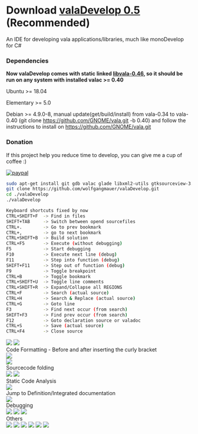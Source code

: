 # Download [valaDevelop 0.5](https://raw.githubusercontent.com/wolfgangmauer/valaDevelop/master/valaDevelop) (Recommended)
An IDE for developing vala applications/libraries, much like monoDevelop for C#

### Dependencies
<b>Now valaDevelop comes with static linked [libvala-0.46](https://gitlab.gnome.org/GNOME/vala/tree/wip/fast-vapi), so it should be run on any system with installed valac >= 0.40</b>

Ubuntu >= 18.04

Elementary >= 5.0

Debian >= 4.9.0-8, manual update(get/build/install) from vala-0.34 to vala-0.40 (git clone https://github.com/GNOME/vala.git -b 0.40) and follow the instructions to install on https://github.com/GNOME/vala.git

### Donation
If this project help you reduce time to develop, you can give me a cup of coffee :)

[![paypal](https://www.paypalobjects.com/en_US/i/btn/btn_donateCC_LG.gif)](https://www.paypal.com/cgi-bin/webscr?cmd=_donations&business=wolfgang.mauer@kabelmail.de&lc=DE&item_name=Donation+to+Wolfgang+Mauer&no_note=0&cn=&currency_code=EUR&bn=PP-DonationsBF:btn_donateCC_LG.gif:NonHosted)

```sh
sudo apt-get install git gdb valac glade libxml2-utils gtksourceview-3.0-1 libwebkit2gtk-4.0-37 libjson-glib-1.0
git clone https://github.com/wolfgangmauer/valaDevelop.git
cd ./valaDevelop
./valaDevelop
```
```sh
Keyboard shortcuts fixed by now
CTRL+SHIFT+F  -> Find in files
SHIFT+TAB     -> Switch between opend sourcefiles
CTRL+.        -> Go to prev bookmark
CTRL+,        -> go to next bookmark
CTRL+SHIFT+B  -> Build solution
CTRL+F5       -> Execute (without debugging)
F5            -> Start debugging
F10           -> Execute next line (debug)
F11           -> Step into function (debug)
SHIFT+F11     -> Step out of function (debug)
F9            -> Toggle breakpoint
CTRL+B        -> Toggle bookmark
CTRL+SHIFT+U  -> Toggle line comments
CTRL+SHIFT+R  -> Expand/Collapse all REGIONS
CTRL+F        -> Search (actual source)
CTRL+H        -> Search & Replace (actual source)
CTRL+G        -> Goto line
F3            -> Find next occur (from search)
SHIFT+F3      -> Find prev occur (from search)
F12           -> Goto declaration source or valadoc
CTRL+S        -> Save (actual source)
CTRL+F4       -> Close source
```
<img src="https://user-images.githubusercontent.com/27953724/55681485-3e941700-5927-11e9-94b8-c05ec89d88c7.png">
<img src="https://user-images.githubusercontent.com/27953724/55681484-3dfb8080-5927-11e9-99ac-72aac5dac659.png">
</br>Code Formatting - Before and after inserting the curly bracket</br>
<img src="https://user-images.githubusercontent.com/27953724/55681482-3dfb8080-5927-11e9-983f-f4d7dd7e4e16.png">
</br>

<img src="https://user-images.githubusercontent.com/27953724/55681483-3dfb8080-5927-11e9-9ff0-3e0a0d5a282b.png">
</br>Sourcecode folding</br>
<img src="https://user-images.githubusercontent.com/27953724/55681480-3dfb8080-5927-11e9-8f4c-500cc84288ef.png">
<img src="https://user-images.githubusercontent.com/27953724/55681481-3dfb8080-5927-11e9-8581-0fec8aa7d20e.png">
</br>Static Code Analysis</br>
<img src="https://user-images.githubusercontent.com/27953724/55681479-3dfb8080-5927-11e9-8012-4839abf6a1d6.png">
</br>Jump to Definition/Integrated documentation</br>
<img src="https://user-images.githubusercontent.com/27953724/55681478-3d62ea00-5927-11e9-9b50-6cba3b2a1abd.png">
</br>Debugging</br>
<img src="https://user-images.githubusercontent.com/27953724/55681473-3cca5380-5927-11e9-8e38-5911c487e556.png">
<img src="https://user-images.githubusercontent.com/27953724/55681472-3cca5380-5927-11e9-8703-ab85e62e56a9.png">
<img src="https://user-images.githubusercontent.com/27953724/55681476-3d62ea00-5927-11e9-8b67-9bf2defa5b59.png">
</br>Others</br>
<img src="https://user-images.githubusercontent.com/27953724/55681468-3cca5380-5927-11e9-8c8e-7fffa53e9058.png">
<img src="https://user-images.githubusercontent.com/27953724/55681469-3cca5380-5927-11e9-8cdc-22c8e5ece838.png">
<img src="https://user-images.githubusercontent.com/27953724/55681470-3cca5380-5927-11e9-94d6-5af84bbcc9df.png">
<img src="https://user-images.githubusercontent.com/27953724/55681471-3cca5380-5927-11e9-9333-9a5e0a319930.png">
<img src="https://user-images.githubusercontent.com/27953724/55681474-3d62ea00-5927-11e9-8f25-fae76486c28e.png">
<img src="https://user-images.githubusercontent.com/27953724/55681475-3d62ea00-5927-11e9-880e-434dfa97d7e7.png">
